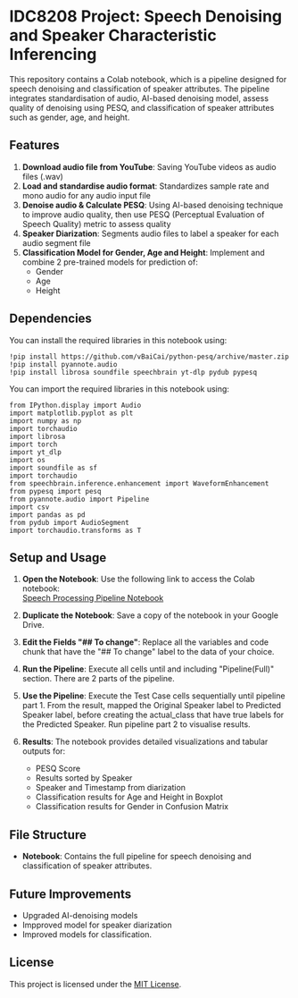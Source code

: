 # IDC8208 Project: Speech Denoising and Speaker Characteristic Inferencing 
This repository contains a Colab notebook, which is a pipeline designed for speech denoising and classification of speaker attributes. The pipeline integrates standardisation of audio, AI-based denoising model, assess quality of denoising using PESQ, and classification of speaker attributes such as gender, age, and height. 

## Features
1. **Download audio file from YouTube**: Saving YouTube videos as audio files (.wav)
2. **Load and standardise audio format**: Standardizes sample rate and mono audio for any audio input file
3. **Denoise audio & Calculate PESQ**: Using AI-based denoising technique to improve audio quality, then use PESQ (Perceptual Evaluation of Speech Quality) metric to assess quality
4. **Speaker Diarization**: Segments audio files to label a speaker for each audio segment file
5. **Classification Model for Gender, Age and Height**: Implement and combine 2 pre-trained models for prediction of:
    - Gender
    - Age
    - Height
   
## Dependencies
You can install the required libraries in this notebook using:
```
!pip install https://github.com/vBaiCai/python-pesq/archive/master.zip
!pip install pyannote.audio
!pip install librosa soundfile speechbrain yt-dlp pydub pypesq
```

You can import the required libraries in this notebook using:
```
from IPython.display import Audio
import matplotlib.pyplot as plt
import numpy as np
import torchaudio
import librosa
import torch
import yt_dlp
import os
import soundfile as sf
import torchaudio
from speechbrain.inference.enhancement import WaveformEnhancement
from pypesq import pesq
from pyannote.audio import Pipeline
import csv
import pandas as pd
from pydub import AudioSegment
import torchaudio.transforms as T
```
## Setup and Usage
1. **Open the Notebook**: Use the following link to access the Colab notebook:  
   [Speech Processing Pipeline Notebook](https://colab.research.google.com/drive/1yntv5XsZQOrnoYIa05q3Z1lluMtlYsCr?usp=sharing)
2. **Duplicate the Notebook**: Save a copy of the notebook in your Google Drive. 

3. **Edit the Fields "## To change"**: Replace all the variables and code chunk that have the "## To change" label to the data of your choice. 

4. **Run the Pipeline**: Execute all cells until and including "Pipeline(Full)" section. There are 2 parts of the pipeline.
   
5. **Use the Pipeline**: Execute the Test Case cells sequentially until pipeline part 1. From the result, mapped the Original Speaker label to Predicted Speaker label, before creating the actual_class that have true labels for the Predicted Speaker. Run pipeline part 2 to visualise results.

6. **Results**: The notebook provides detailed visualizations and tabular outputs for:
   - PESQ Score
   - Results sorted by Speaker
   - Speaker and Timestamp from diarization
   - Classification results for Age and Height in Boxplot
   - Classification results for Gender in Confusion Matrix
  
## File Structure
- **Notebook**: Contains the full pipeline for speech denoising and classification of speaker attributes.

## Future Improvements
- Upgraded AI-denoising models
- Impproved model for speaker diarization
- Improved models for classification. 

## License

This project is licensed under the [MIT License](LICENSE).
